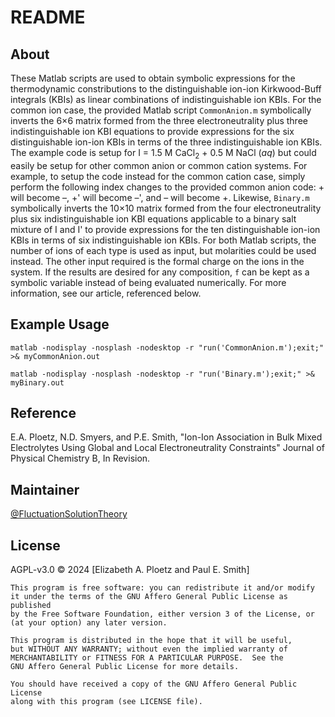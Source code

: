 # README

## About
These Matlab scripts are used to obtain symbolic expressions for the thermodynamic constributions to the distinguishable ion-ion Kirkwood-Buff integrals (KBIs) as linear combinations of indistinguishable ion KBIs.
For the common ion case, the provided Matlab script ```CommonAnion.m``` symbolically inverts the 6×6 matrix formed from the three electroneutrality plus three indistinguishable ion KBI equations
to provide expressions for the six distinguishable ion-ion KBIs in terms of the three indistinguishable ion KBIs. The example code is setup for I = 1.5 M CaCl<sub>2</sub> + 0.5 M NaCl (*aq*) but could easily be setup for other 
common anion or common cation systems. For example, to setup the code instead for the common cation case, simply perform the following index changes to the provided common anion code: + will become –, 
+' will become –', and – will become +. Likewise, ```Binary.m``` symbolically inverts the 10×10 matrix formed from the four electroneutrality plus six indistinguishable ion KBI equations applicable to a binary salt 
mixture of I and I' to provide expressions for the ten distinguishable ion-ion KBIs in terms of six indistinguishable ion KBIs. For both Matlab scripts, the number of ions of each type 
is used as input, but molarities could be used instead. The other input required is the formal charge on the ions in the system. If the results are desired for any composition, ```f``` can be kept as a symbolic variable 
instead of being evaluated numerically. For more information, see our article, referenced below.

## Example Usage
```matlab -nodisplay -nosplash -nodesktop -r "run('CommonAnion.m');exit;" >& myCommonAnion.out```

```matlab -nodisplay -nosplash -nodesktop -r "run('Binary.m');exit;" >& myBinary.out```

## Reference
E.A. Ploetz, N.D. Smyers, and P.E. Smith, "Ion-Ion Association in Bulk Mixed Electrolytes Using Global and Local Electroneutrality Constraints"
Journal of Physical Chemistry B, In Revision.

## Maintainer
[@FluctuationSolutionTheory](https://github.com/FluctuationSolutionTheory)

## License
AGPL-v3.0 © 2024 [Elizabeth A. Ploetz and Paul E. Smith]

    This program is free software: you can redistribute it and/or modify
    it under the terms of the GNU Affero General Public License as published
    by the Free Software Foundation, either version 3 of the License, or
    (at your option) any later version.

    This program is distributed in the hope that it will be useful,
    but WITHOUT ANY WARRANTY; without even the implied warranty of
    MERCHANTABILITY or FITNESS FOR A PARTICULAR PURPOSE.  See the
    GNU Affero General Public License for more details.

    You should have received a copy of the GNU Affero General Public License
    along with this program (see LICENSE file).
